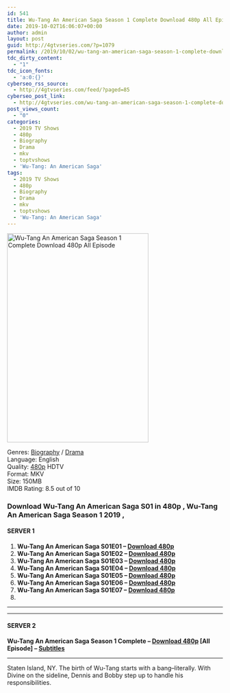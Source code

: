 ```yaml
---
id: 541
title: Wu-Tang An American Saga Season 1 Complete Download 480p All Episode
date: 2019-10-02T16:06:07+00:00
author: admin
layout: post
guid: http://4gtvseries.com/?p=1079
permalink: /2019/10/02/wu-tang-an-american-saga-season-1-complete-download-480p-all-episode-2/
tdc_dirty_content:
  - "1"
tdc_icon_fonts:
  - 'a:0:{}'
cyberseo_rss_source:
  - http://4gtvseries.com/feed/?paged=85
cyberseo_post_link:
  - http://4gtvseries.com/wu-tang-an-american-saga-season-1-complete-download-480p-all-episode/
post_views_count:
  - "0"
categories:
  - 2019 TV Shows
  - 480p
  - Biography
  - Drama
  - mkv
  - toptvshows
  - 'Wu-Tang: An American Saga'
tags:
  - 2019 TV Shows
  - 480p
  - Biography
  - Drama
  - mkv
  - toptvshows
  - 'Wu-Tang: An American Saga'
---
```

<img loading="lazy" class="aligncenter" src="https://2.bp.blogspot.com/-7vtrACYFULk/XZTI949MNlI/AAAAAAAAAV8/EHobm3DKflsFQZaT7HnEGxHSy7uJBQRXACK4BGAYYCw/s1600/Wu-Tang%2BAn%2BAmerican%2BSaga%2BSeason%2B1.jpg" alt="Wu-Tang An American Saga Season 1 Complete Download 480p All Episode" width="330" height="488" />

Genres: <a href="http://4gtvseries.com/tag/biography/" data-wpel-link="internal">Biography</a> /&nbsp;<a href="http://4gtvseries.com/tag/drama/" data-wpel-link="internal">Drama</a>  
Language: English  
Quality:&nbsp;<a href="http://4gtvseries.com/tag/480p/" data-wpel-link="internal">480p</a>&nbsp;HDTV  
Format: MKV  
Size: 150MB  
IMDB Rating: 8.5 out of 10

### **Download Wu-Tang An American Saga S01 in 480p , Wu-Tang An American Saga Season 1 2019 ,&nbsp;**

#### <span><strong>SERVER 1</strong></span>

  1. **Wu-Tang An American Saga S01E01 – <a href="http://slink.dl480p.xyz/1w8ooaN" data-wpel-link="external" target="_blank" rel="nofollow external noopener noreferrer" class="wpel-icon-left"><i class="wpel-icon fa fa-download" aria-hidden="true"></i>Download 480p</a>**
  2. **Wu-Tang An American Saga S01E02 – <a href="http://slink.dl480p.xyz/WZWJ" data-wpel-link="external" target="_blank" rel="nofollow external noopener noreferrer" class="wpel-icon-left"><i class="wpel-icon fa fa-download" aria-hidden="true"></i>Download 480p</a>**
  3. **Wu-Tang An American Saga S01E03 – <a href="http://slink.dl480p.xyz/4UyL" data-wpel-link="external" target="_blank" rel="nofollow external noopener noreferrer" class="wpel-icon-left"><i class="wpel-icon fa fa-download" aria-hidden="true"></i>Download 480p</a>**
  4. **Wu-Tang An American Saga S01E04 – <a href="http://slink.dl480p.xyz/ltRAhsX" data-wpel-link="external" target="_blank" rel="nofollow external noopener noreferrer" class="wpel-icon-left"><i class="wpel-icon fa fa-download" aria-hidden="true"></i>Download 480p</a>**
  5. **Wu-Tang An American Saga S01E05 – <a href="http://slink.dl480p.xyz/L7UI" data-wpel-link="external" target="_blank" rel="nofollow external noopener noreferrer" class="wpel-icon-left"><i class="wpel-icon fa fa-download" aria-hidden="true"></i>Download 480p</a>**
  6. **Wu-Tang An American Saga S01E06 – <a href="http://slink.dl480p.xyz/Z4ABr" data-wpel-link="external" target="_blank" rel="nofollow external noopener noreferrer" class="wpel-icon-left"><i class="wpel-icon fa fa-download" aria-hidden="true"></i>Download 480p</a>**
  7. **Wu-Tang An American Saga S01E07 – <a href="http://slink.dl480p.xyz/4EAxfPvc" data-wpel-link="external" target="_blank" rel="nofollow external noopener noreferrer" class="wpel-icon-left"><i class="wpel-icon fa fa-download" aria-hidden="true"></i>Download 480p</a>**
  8. 

* * *

* * *

#### <span><strong>SERVER 2</strong></span>

**Wu-Tang An American Saga Season 1 Complete – <a href="http://dl480p.xyz/870/" data-wpel-link="external" target="_blank" rel="nofollow external noopener noreferrer" class="wpel-icon-left"><i class="wpel-icon fa fa-download" aria-hidden="true"></i>Download 480p</a> [All Episode] – <a href="https://subscene.com/subtitles/wu-tang-an-american-saga" data-wpel-link="external" target="_blank" rel="nofollow external noopener noreferrer" class="wpel-icon-left"><i class="wpel-icon fa fa-download" aria-hidden="true"></i>Subtitles</a>**

* * *

Staten Island, NY. The birth of Wu-Tang starts with a bang–literally. With Divine on the sideline, Dennis and Bobby step up to handle his responsibilities.

<div align="center">
</div>